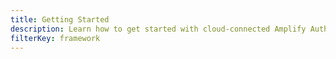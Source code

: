 ```yaml
---
title: Getting Started
description: Learn how to get started with cloud-connected Amplify Auth UI Components
filterKey: framework
---
```


<inline-fragment framework="angular" src="~/ui/auth/fragments/angular/start.md"></inline-fragment>
